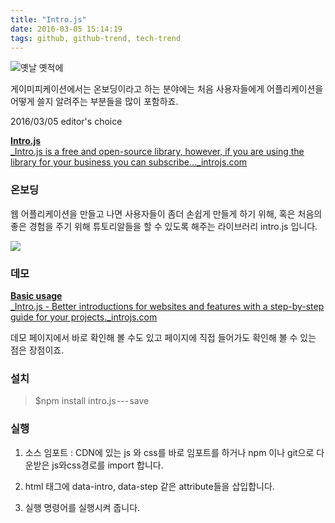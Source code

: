 ```yaml
---
title: "Intro.js"
date: 2016-03-05 15:14:19
tags: github, github-trend, tech-trend 
---
```



![][image0]옛날 옛적에

게이미피케이션에서는 온보딩이라고 하는 분야에는 처음 사용자들에게 어플리케이션을 어떻게 쓸지 알려주는 부분들을 많이 포함하죠.

2016/03/05 editor's choice

[**Intro.js**  
_Intro.js is a free and open-source library, however, if you are using the library for your business you can subscribe..._introjs.com][anchor0][][anchor1]

### 온보딩

웹 어플리케이션을 만들고 나면 사용자들이 좀더 손쉽게 만들게 하기 위해, 혹은 처음의 좋은 경험을 주기 위해 튜토리알들을 할 수 있도록 해주는 라이브러리 intro.js 입니다.

![][image1]

### 데모

[**Basic usage**  
_Intro.js - Better introductions for websites and features with a step-by-step guide for your projects._introjs.com][anchor2][][anchor3]

데모 페이지에서 바로 확인해 볼 수도 있고 페이지에 직접 들어가도 확인해 볼 수 있는 점은 장점이죠.

### 설치
> 
> $npm install intro.js --- save

### 실행

1. 소스 임포트 : CDN에 있는 js 와 css를 바로 임포트를 하거나 npm 이나 git으로 다운받은 js와css경로를 import 합니다.
2. html 태그에 data-intro, data-step 같은 attribute들을 삽입합니다.
3. 실행 명령어를 실행시켜 줍니다.
    
    <script src="https://cdn.jsdelivr.net/intro.js/2.0.0/intro.min.js"/\>

    <link rel="https://cdn.jsdelivr.net/intro.js/2.0.0/introjs.min.css"/\>  
    ...  
    <a href='http://google.com/' data-intro='Hello step one!'\></a\>

    ...  
    <script\>  
    introJs().start();  
    </script\>

관련한 템플릿은

[**usablica/intro.js**  
_intro.js - A better way for new feature introduction and step-by-step users guide for your website and project._github.com][anchor4][][anchor5]

에 더 잘 나와 있습니다.

처음 보는 프로젝트도 아니고 예전 깃헙 트렌드를 시작할 때도 소개를 한 적이 있는데, 이번에 다시 소개하는 것은 버전이 2.0으로 올라가면서 hint 와 템플릿이 많이 업데이트 되었기 때문입니다.

By [Keen Dev][anchor6] on [March 5, 2016][anchor7].

Exported from [Medium][anchor8] on May 31, 2017\.


[anchor0]: http://introjs.com/ "http://introjs.com/"
[anchor1]: http://introjs.com/
[anchor2]: http://introjs.com/example/hello-world/index.html "http://introjs.com/example/hello-world/index.html"
[anchor3]: http://introjs.com/example/hello-world/index.html
[anchor4]: https://github.com/usablica/intro.js/wiki/IntroJs-templates "https://github.com/usablica/intro.js/wiki/IntroJs-templates"
[anchor5]: https://github.com/usablica/intro.js/wiki/IntroJs-templates
[anchor6]: https://medium.com/@keendev
[anchor7]: https://medium.com/p/34e123f692c4
[anchor8]: https://medium.com


[image0]: /images/1*ipxN0mnjtNkIHcmAzOqyFw.jpeg
[image1]: /images/1*WEmwifBInjCbhPTPL1R-yA.pn